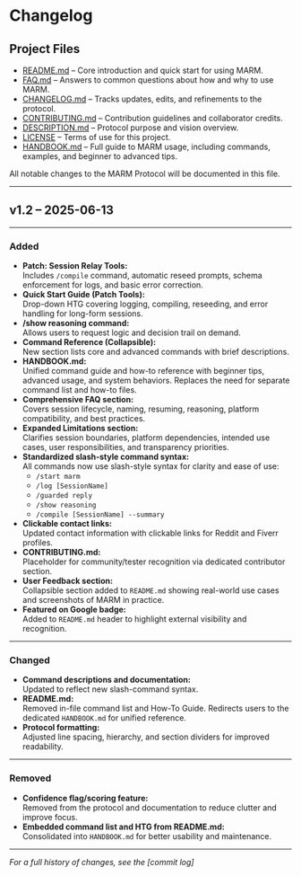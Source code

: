# Changelog

## Project Files

- [README.md](README.md) – Core introduction and quick start for using MARM.  
- [FAQ.md](FAQ.md) – Answers to common questions about how and why to use MARM.  
- [CHANGELOG.md](CHANGELOG.md) – Tracks updates, edits, and refinements to the protocol.  
- [CONTRIBUTING.md](CONTRIBUTING.md) – Contribution guidelines and collaborator credits.  
- [DESCRIPTION.md](DESCRIPTION.md) – Protocol purpose and vision overview.  
- [LICENSE](LICENSE) – Terms of use for this project.  
- [HANDBOOK.md](HANDBOOK.md) – Full guide to MARM usage, including commands, examples, and beginner to advanced tips.  

All notable changes to the MARM Protocol will be documented in this file.

---

## v1.2 – 2025-06-13

---

### Added
- **Patch: Session Relay Tools:**  
  Includes `/compile` command, automatic reseed prompts, schema enforcement for logs, and basic error correction.
- **Quick Start Guide (Patch Tools):**  
  Drop-down HTG covering logging, compiling, reseeding, and error handling for long-form sessions.
- **/show reasoning command:**  
  Allows users to request logic and decision trail on demand.
- **Command Reference (Collapsible):**  
  New section lists core and advanced commands with brief descriptions.
- **HANDBOOK.md:**  
  Unified command guide and how-to reference with beginner tips, advanced usage, and system behaviors. Replaces the need for separate command list and how-to files.
- **Comprehensive FAQ section:**  
  Covers session lifecycle, naming, resuming, reasoning, platform compatibility, and best practices.
- **Expanded Limitations section:**  
  Clarifies session boundaries, platform dependencies, intended use cases, user responsibilities, and transparency priorities.
- **Standardized slash-style command syntax:**  
  All commands now use slash-style syntax for clarity and ease of use:
  - `/start marm`
  - `/log [SessionName]`
  - `/guarded reply`
  - `/show reasoning`
  - `/compile [SessionName] --summary`
- **Clickable contact links:**  
  Updated contact information with clickable links for Reddit and Fiverr profiles.
- **CONTRIBUTING.md:**  
  Placeholder for community/tester recognition via dedicated contributor section.
- **User Feedback section:**  
  Collapsible section added to `README.md` showing real-world use cases and screenshots of MARM in practice.
- **Featured on Google badge:**  
  Added to `README.md` header to highlight external visibility and recognition.

---

### Changed
- **Command descriptions and documentation:**  
  Updated to reflect new slash-command syntax.
- **README.md:**  
  Removed in-file command list and How-To Guide. Redirects users to the dedicated `HANDBOOK.md` for unified reference.
- **Protocol formatting:**  
  Adjusted line spacing, hierarchy, and section dividers for improved readability.

---

### Removed
- **Confidence flag/scoring feature:**  
  Removed from the protocol and documentation to reduce clutter and improve focus.
- **Embedded command list and HTG from README.md:**  
  Consolidated into `HANDBOOK.md` for better usability and maintenance.

---

*For a full history of changes, see the [commit log]*
